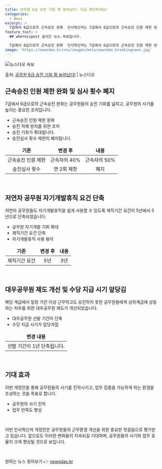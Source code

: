 ```yaml
---
title: 공무원 6급 승진 기회 확 늘어났다! 지금 확인하세요!
categories:
  - News
excerpt: >
  7급에서 6급으로의 근속승진 완화  인사혁신처는 7급에서 6급으로의 근속승진 인원 제한 완화를 통해 공무원들…
feature_text: >
  ## whereispost 실시간 뉴스 속보입니다.

  7급에서 6급으로의 근속승진 완화  인사혁신처는 7급에서 6급으로의 근속승진 인원 제한 완화를 통해 공무원들…
image: 'https://newsdao.kr/res/images/meta/newsdao_breakingnews.jpg'
---
```


![뉴스다오 속보](https://newsdao.kr/res/images/meta/newsdao_breakingnews.jpg)

<p>출처: <a href="https://newsdao.kr/4418" rel="dofollow">공무원 6급 승진 기회 확 늘어났다!</a> | 뉴스다오</p>

<h2 data-ke-size="size26">근속승진 인원 제한 완화 및 심사 횟수 폐지</h2>
<p data-ke-size="size16">7급에서 6급으로의 근속승진 완화는 공무원들의 승진 기회를 넓히고, 공무원의 사기를 높이는 중요한 조치입니다.</p>
<ul>
<li>근속승진 인원 제한 완화</li>
<li>승진 적체 방지를 위한 조치</li>
<li>승진 기회가 확대됩니다.</li>
<li>승진심사 횟수 제한이 폐지됩니다.</li>
</ul>
<table>
<thead>
<tr>
<td style="text-align: center; height: 17px;"><b>기존</b></td>
<td style="text-align: center; height: 17px;"><b>변경 후</b></td>
<td style="text-align: center; height: 17px;"><b>내용</b></td>
</tr>
</thead>
<tbody>
<tr>
<td style="text-align: center; height: 17px;">근속승진 인원 제한</td>
<td style="text-align: center; height: 17px;">근속자의 40%</td>
<td style="text-align: center; height: 17px;">근속자의 50%</td>
</tr>
<tr>
<td style="text-align: center; height: 17px;">승진심사 횟수</td>
<td style="text-align: center; height: 17px;">연 2회 제한</td>
<td style="text-align: center; height: 17px;">폐지</td>
</tr>
</tbody>
</table>
<p data-ke-size="size16">&nbsp;</p>

<h2 data-ke-size="size26">저연차 공무원 자기개발휴직 요건 단축</h2>
<p data-ke-size="size16">저연차 공무원들도 자기개발휴직을 쉽게 사용할 수 있도록 재직기간 요건이 5년에서 3년으로 단축되었습니다.</p>
<ul>
<li>공무원 자기개발 기회 확대</li>
<li>재직기간 요건 단축</li>
<li>자기개발휴직 사용 용이</li>
</ul>
<table>
<thead>
<tr>
<td style="text-align: center; height: 17px;"><b>기존</b></td>
<td style="text-align: center; height: 17px;"><b>변경 후</b></td>
<td style="text-align: center; height: 17px;"><b>내용</b></td>
</tr>
</thead>
<tbody>
<tr>
<td style="text-align: center; height: 17px;">재직기간 요건</td>
<td style="text-align: center; height: 17px;">5년</td>
<td style="text-align: center; height: 17px;">3년</td>
</tr>
</tbody>
</table>
<p data-ke-size="size16">&nbsp;</p>

<h2 data-ke-size="size26">대우공무원 제도 개선 및 수당 지급 시기 앞당김</h2>
<p data-ke-size="size16">해당 계급에서 일정 기간 이상 근무하고도 승진하지 못한 공무원들에게 상위계급에 상응하는 처우를 위한 대우공무원 제도가 개선되었습니다.</p>
<ul>
<li>대우공무원 선발 기간이 단축</li>
<li>수당 지급 시기가 앞당겨짐</li>
</ul>
<table>
<thead>
<tr>
<td style="text-align: center; height: 17px;"><b>변경 내용</b></td>
</tr>
</thead>
<tbody>
<tr>
<td style="text-align: center; height: 17px;">선발 기간이 1년 단축됩니다.</td>
</tr>
</tbody>
</table>
<p data-ke-size="size16">&nbsp;</p>

<h2 data-ke-size="size26">기대 효과</h2>
<p data-ke-size="size16">이번 개정안을 통해 공무원들의 사기를 진작시키고, 업무 집중을 가능하게 하는 환경을 조성하는 것을 목표로 합니다.</p>
<ul>
<li>공무원의 사기 진작</li>
<li>업무 만족도 향상</li>
</ul>
<p data-ke-size="size16">&nbsp;</p>

<p data-ke-size="size16">이번 인사혁신처 개정안은 공무원들의 근무환경 개선을 위한 중요한 첫걸음으로 평가받고 있습니다. 앞으로도 이러한 변화들이 지속되길 기대하며, 공무원들의 사기와 업무 효율이 크게 향상될 것으로 보입니다.</p>
<p data-ke-size="size16">&nbsp;</p> 

원하는 뉴스 찾아보기 👉 <a href="https://newsdao.kr" rel="dofollow">newsdao.kr</a>


